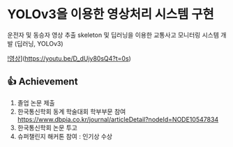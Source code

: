 # YOLOv3을 이용한 영상처리 시스템 구현
운전자 및 동승자 영상 추출 skeleton 및 딥러닝을 이용한 교통사고 모니터링 시스템 개발 (딥러닝, YOLOv3)

[!영상](http://img.youtube.com/vi/D_dUjy80sQ4/0.jpg)](https://youtu.be/D_dUjy80sQ4?t=0s) 

## :+1: Achievement
1) 졸업 논문 제출 
2) 한국통신학회 동계 학술대회 학부부문 참여
https://www.dbpia.co.kr/journal/articleDetail?nodeId=NODE10547834
3) 한국통신학회 논문 투고 
4) 슈퍼챌린지 해커톤 참여 : 인기상 수상


